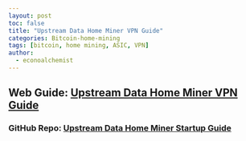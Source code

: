 ```yaml
---
layout: post
toc: false
title: "Upstream Data Home Miner VPN Guide"
categories: Bitcoin-home-mining
tags: [bitcoin, home mining, ASIC, VPN]
author:
  - econoalchemist
---
```


## Web Guide: [Upstream Data Home Miner VPN Guide](https://econoalchemist.github.io/UpstreamData-VPN/)
### GitHub Repo: [Upstream Data Home Miner Startup Guide](https://github.com/econoalchemist/UpstreamData-VPN)
